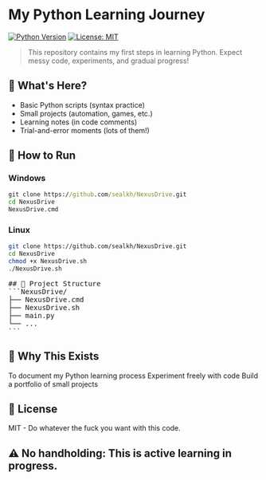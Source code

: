# My Python Learning Journey

[![Python Version](https://img.shields.io/badge/python-3.8%2B-blue)](https://www.python.org/downloads/)
[![License: MIT](https://img.shields.io/badge/License-MIT-yellow.svg)](https://opensource.org/licenses/MIT)

> This repository contains my first steps in learning Python. Expect messy code, experiments, and gradual progress!

## 📌 What's Here?
- Basic Python scripts (syntax practice)
- Small projects (automation, games, etc.)
- Learning notes (in code comments)
- Trial-and-error moments (lots of them!)

## 🚀 How to Run
### Windows
```cmd
git clone https://github.com/sealkh/NexusDrive.git
cd NexusDrive
NexusDrive.cmd
```
### Linux
```bash
git clone https://github.com/sealkh/NexusDrive.git
cd NexusDrive
chmod +x NexusDrive.sh
./NexusDrive.sh
```
<pre>## 📂 Project Structure
```NexusDrive/
├── NexusDrive.cmd
├── NexusDrive.sh
├── main.py
└── ...
```
</pre>
## 🤔 Why This Exists
To document my Python learning process
Experiment freely with code
Build a portfolio of small projects
## 📜 License
MIT - Do whatever the fuck you want with this code.
## ⚠️ No handholding: This is active learning in progress.

